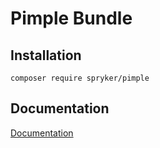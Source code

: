 # Pimple Bundle

## Installation

```
composer require spryker/pimple
```

## Documentation

[Documentation](https://spryker.github.io)
